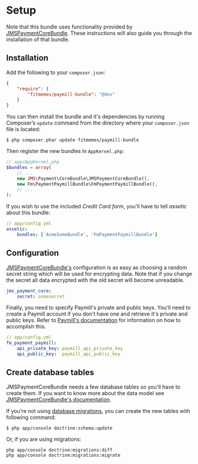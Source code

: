 # Setup
Note that this bundle uses functionality provided by [JMSPaymentCoreBundle](https://github.com/schmittjoh/JMSPaymentCoreBundle). These instructions will also guide you through the installation of that bundle.

## Installation
Add the following to your `composer.json`:

```json
{
    "require": {
        "fitmemes/paymill-bundle": "@dev"
    }
}
```

You can then install the bundle and it's dependencies by running Composer’s `update` command from the directory where your `composer.json` file is located:

    $ php composer.phar update fitmemes/paymill-bundle

Then register the new bundles in `AppKernel.php`:

```php
// app/AppKernel.php
$bundles = array(
    // ...
    new JMS\Payment\CoreBundle\JMSPaymentCoreBundle(),
    new Fm\PaymentPaymillBundle\FmPaymentPaymillBundle(),
    // ...
);
```

If you wish to use the included *Credit Card form*, you'll have to tell *assetic* about this bundle:

```yml
// app/config.yml
assetic:
    bundles: ['AcmeSomeBundle', 'FmPaymentPaymillBundle']
```

## Configuration

[JMSPaymentCoreBundle's](https://github.com/schmittjoh/JMSPaymentCoreBundle) configuration is as easy as choosing a random secret string which will be used for encrypting data. Note that if you change the secret all data encrypted with the old secret will become unreadable.

```yml
jms_payment_core:
    secret: somesecret
```

Finally, you need to specify Paymill's private and public keys. You'll need to create a Paymill account if you don't have one and retrieve it's private and public keys. Refer to [Paymill's documentation](https://www.paymill.com/en-gb/documentation-3/introduction/brief-instructions/) for information on how to accomplish this.

```yml
// app/config.yml
fm_payment_paymill:
    api_private_key: paymill_api_private_key
    api_public_key:  paymill_api_public_key
```

## Create database tables
JMSPaymentCoreBundle needs a few database tables so you'll have to create them. If you want to know more about the data model see [JMSPaymentCoreBundle's documentation](http://jmsyst.com/bundles/JMSPaymentCoreBundle/master/model).

If you're not using [database migrations](http://symfony.com/doc/current/bundles/DoctrineMigrationsBundle/index.html), you can create the new tables with following command:

    $ php app/console doctrine:schema:update

Or, if you are using migrations:

    php app/console doctrine:migrations:diff
    php app/console doctrine:migrations:migrate